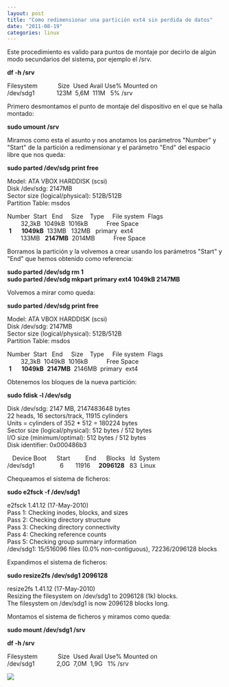 ```yaml
---
layout: post
title: "Como redimensionar una partición ext4 sin perdida de datos"
date: "2011-08-19"
categories: linux
---
```


Este procedimiento es valido para puntos de montaje por decirlo de algún modo secundarios del sistema, por ejemplo el /srv.  
  
**df -h /srv**  
  
Filesystem            Size  Used Avail Use% Mounted on  
/dev/sdg1             123M  5,6M  111M   5% /srv  
  
Primero desmontamos el punto de montaje del dispositivo en el que se halla montado:  
  
**sudo umount /srv**  
  
Miramos como esta el asunto y nos anotamos los parámetros "Number" y "Start" de la partición a redimensionar y el parámetro "End" del espacio libre que nos queda:  
  
**sudo parted /dev/sdg print free**  
  
Model: ATA VBOX HARDDISK (scsi)  
Disk /dev/sdg: 2147MB  
Sector size (logical/physical): 512B/512B  
Partition Table: msdos  
  
Number  Start   End     Size    Type     File system  Flags  
        32,3kB  1049kB  1016kB           Free Space  
 **1**      **1049kB**  133MB   132MB   primary  ext4  
        133MB   **2147MB**  2014MB           Free Space  
  
Borramos la partición y la volvemos a crear usando los parámetros "Start" y "End" que hemos obtenido como referencia:  
  
**sudo parted /dev/sdg rm 1  
sudo parted /dev/sdg mkpart primary ext4 1049kB 2147MB**  
  
Volvemos a mirar como queda:  
  
**sudo parted /dev/sdg print free**  
  
Model: ATA VBOX HARDDISK (scsi)  
Disk /dev/sdg: 2147MB  
Sector size (logical/physical): 512B/512B  
Partition Table: msdos  
  
Number  Start   End     Size    Type     File system  Flags  
        32,3kB  1049kB  1016kB           Free Space  
 **1**      **1049kB**  **2147MB**  2146MB  primary  ext4  
  
Obtenemos los bloques de la nueva partición:  
  
**sudo fdisk -l /dev/sdg**  
  
Disk /dev/sdg: 2147 MB, 2147483648 bytes  
22 heads, 16 sectors/track, 11915 cylinders  
Units = cylinders of 352 \* 512 = 180224 bytes  
Sector size (logical/physical): 512 bytes / 512 bytes  
I/O size (minimum/optimal): 512 bytes / 512 bytes  
Disk identifier: 0x000486b3  
  
   Device Boot      Start         End      Blocks   Id  System  
/dev/sdg1               6       11916     **2096128**   83  Linux  
  
Chequeamos el sistema de ficheros:  
  
**sudo e2fsck -f /dev/sdg1**  
  
e2fsck 1.41.12 (17-May-2010)  
Pass 1: Checking inodes, blocks, and sizes  
Pass 2: Checking directory structure  
Pass 3: Checking directory connectivity  
Pass 4: Checking reference counts  
Pass 5: Checking group summary information  
/dev/sdg1: 15/516096 files (0.0% non-contiguous), 72236/2096128 blocks  
  
Expandimos el sistema de ficheros:  
  
**sudo resize2fs /dev/sdg1 2096128**  
  
resize2fs 1.41.12 (17-May-2010)  
Resizing the filesystem on /dev/sdg1 to 2096128 (1k) blocks.  
The filesystem on /dev/sdg1 is now 2096128 blocks long.  
  
Montamos el sistema de ficheros y miramos como queda:  
  
**sudo mount /dev/sdg1 /srv**  
  
**df -h /srv**  
  
Filesystem            Size  Used Avail Use% Mounted on  
/dev/sdg1             2,0G  7,0M  1,9G   1% /srv

![](https://blogger.googleusercontent.com/tracker/3262098284547378612-5420305353998922872?l=tablondesastre.blogspot.com)
